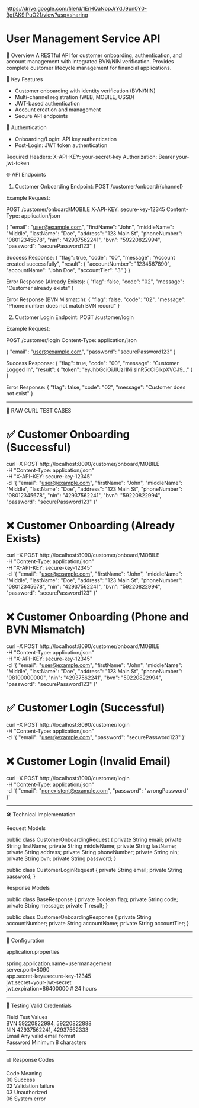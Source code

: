 https://drive.google.com/file/d/1ErHQaNppJrYdJ9pn0Y0-9gfAK9lPuO21/view?usp=sharing


# User Management Service API

📌 Overview
A RESTful API for customer onboarding, authentication, and account management with integrated BVN/NIN verification. Provides complete customer lifecycle management for financial applications.

🚀 Key Features
- Customer onboarding with identity verification (BVN/NIN)
- Multi-channel registration (WEB, MOBILE, USSD)
- JWT-based authentication
- Account creation and management
- Secure API endpoints

🔐 Authentication
- Onboarding/Login: API key authentication
- Post-Login: JWT token authentication

Required Headers:
X-API-KEY: your-secret-key
Authorization: Bearer your-jwt-token

🌐 API Endpoints

1. Customer Onboarding
Endpoint: POST /customer/onboard/{channel}

Example Request:

POST /customer/onboard/MOBILE
X-API-KEY: secure-key-12345
Content-Type: application/json

{
  "email": "user@example.com",
  "firstName": "John",
  "middleName": "Middle",
  "lastName": "Doe",
  "address": "123 Main St",
  "phoneNumber": "08012345678",
  "nin": "42937562241",
  "bvn": "59220822994",
  "password": "securePassword123"
}

Success Response:
{
  "flag": true,
  "code": "00",
  "message": "Account created successfully",
  "result": {
    "accountNumber": "1234567890",
    "accountName": "John Doe",
    "accountTier": "3"
  }
}

Error Response (Already Exists):
{
  "flag": false,
  "code": "02",
  "message": "Customer already exists"
}

Error Response (BVN Mismatch):
{
  "flag": false,
  "code": "02",
  "message": "Phone number does not match BVN record"
}

2. Customer Login
Endpoint: POST /customer/login

Example Request:

POST /customer/login
Content-Type: application/json

{
  "email": "user@example.com",
  "password": "securePassword123"
}

Success Response:
{
  "flag": true,
  "code": "00",
  "message": "Customer Logged In",
  "result": {
    "token": "eyJhbGciOiJIUzI1NiIsInR5cCI6IkpXVCJ9..."
  }
}

Error Response:
{
  "flag": false,
  "code": "02",
  "message": "Customer does not exist"
}

---

🧪 RAW CURL TEST CASES

# ✅ Customer Onboarding (Successful)
curl -X POST http://localhost:8090/customer/onboard/MOBILE \
  -H "Content-Type: application/json" \
  -H "X-API-KEY: secure-key-12345" \
  -d '{
    "email": "user@example.com",
    "firstName": "John",
    "middleName": "Middle",
    "lastName": "Doe",
    "address": "123 Main St",
    "phoneNumber": "08012345678",
    "nin": "42937562241",
    "bvn": "59220822994",
    "password": "securePassword123"
}'

# ❌ Customer Onboarding (Already Exists)
curl -X POST http://localhost:8090/customer/onboard/MOBILE \
  -H "Content-Type: application/json" \
  -H "X-API-KEY: secure-key-12345" \
  -d '{
    "email": "user@example.com",
    "firstName": "John",
    "middleName": "Middle",
    "lastName": "Doe",
    "address": "123 Main St",
    "phoneNumber": "08012345678",
    "nin": "42937562241",
    "bvn": "59220822994",
    "password": "securePassword123"
}'

# ❌ Customer Onboarding (Phone and BVN Mismatch)
curl -X POST http://localhost:8090/customer/onboard/MOBILE \
  -H "Content-Type: application/json" \
  -H "X-API-KEY: secure-key-12345" \
  -d '{
    "email": "user@example.com",
    "firstName": "John",
    "middleName": "Middle",
    "lastName": "Doe",
    "address": "123 Main St",
    "phoneNumber": "08100000000",
    "nin": "42937562241",
    "bvn": "59220822994",
    "password": "securePassword123"
}'

# ✅ Customer Login (Successful)
curl -X POST http://localhost:8090/customer/login \
  -H "Content-Type: application/json" \
  -d '{
    "email": "user@example.com",
    "password": "securePassword123"
}'

# ❌ Customer Login (Invalid Email)
curl -X POST http://localhost:8090/customer/login \
  -H "Content-Type: application/json" \
  -d '{
    "email": "nonexistent@example.com",
    "password": "wrongPassword"
}'

---

🛠️ Technical Implementation

Request Models

public class CustomerOnboardingRequest {
    private String email;
    private String firstName;
    private String middleName;
    private String lastName;
    private String address;
    private String phoneNumber;
    private String nin;
    private String bvn;
    private String password;
}

public class CustomerLoginRequest {
    private String email;
    private String password;
}

Response Models

public class BaseResponse<T> {
    private Boolean flag;
    private String code;
    private String message;
    private T result;
}

public class CustomerOnboardingResponse {
    private String accountNumber;
    private String accountName;
    private String accountTier;
}

---

🔧 Configuration

application.properties

spring.application.name=usermanagement  
server.port=8090  
app.secret-key=secure-key-12345  
jwt.secret=your-jwt-secret  
jwt.expiration=86400000  # 24 hours  

---

🧪 Testing Valid Credentials

Field       Test Values  
BVN         59220822994, 59220822888  
NIN         42937562241, 42937562333  
Email       Any valid email format  
Password    Minimum 8 characters  

---

📊 Response Codes

Code  Meaning  
00    Success  
02    Validation failure  
03    Unauthorized  
06    System error  
